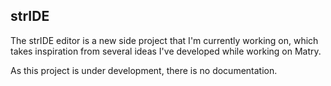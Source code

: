 ## strIDE

The strIDE editor is a new side project that I'm currently working on,
which takes inspiration from several ideas I've developed while working on Matry.

As this project is under development, there is no documentation.
